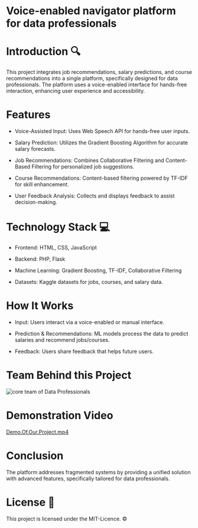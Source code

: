 # Voice-enabled navigator platform for data professionals

# Introduction 🔍
This project integrates job recommendations, salary predictions, and course recommendations into a single platform, specifically designed for data professionals. The platform uses a voice-enabled interface for hands-free interaction, enhancing user experience and accessibility.

# Features
- Voice-Assisted Input: Uses Web Speech API for hands-free user inputs.

- Salary Prediction: Utilizes the Gradient Boosting Algorithm for accurate salary forecasts.

- Job Recommendations: Combines Collaborative Filtering and Content-Based Filtering for personalized job suggestions.

- Course Recommendations: Content-based filtering powered by TF-IDF for skill enhancement.

- User Feedback Analysis: Collects and displays feedback to assist decision-making.

# Technology Stack 💻
- Frontend: HTML, CSS, JavaScript

- Backend: PHP, Flask

- Machine Learning: Gradient Boosting, TF-IDF, Collaborative Filtering

- Datasets: Kaggle datasets for jobs, courses, and salary data.

# How It Works
- Input: Users interact via a voice-enabled or manual interface.

- Prediction & Recommendations: ML models process the data to predict salaries and recommend jobs/courses.

- Feedback: Users share feedback that helps future users.

# Team Behind this Project
![core team of Data Professionals](https://github.com/user-attachments/assets/220262fb-6164-491a-acfe-49e3f4e49d64)

# Demonstration Video
 [Demo.Of.Our.Project.mp4](https://github.com/user-attachments/assets/d0863f76-e3e9-4282-8945-13642a3c8ac2)
 
# Conclusion
The platform addresses fragmented systems by providing a unified solution with advanced features, specifically tailored for data professionals.

# License 📄
This project is licensed under the MIT-Licence. ©️
 
